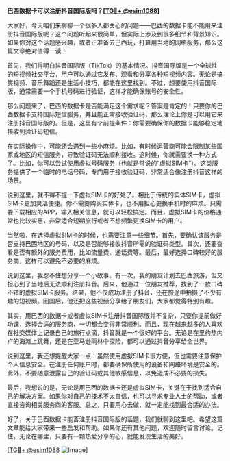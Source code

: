 **巴西数据卡可以注册抖音国际版吗？[[TG💪+ @esim1088](https://t.me/s/esim1088)]**

大家好，今天咱们来聊聊一个很多人都关心的问题——巴西的数据卡能不能用来注册抖音国际版呢？这个问题听起来很简单，但实际上涉及到很多细节和背景知识。如果你对这个话题感兴趣，或者正准备去巴西玩，打算用当地的网络服务，那么这篇文章绝对值得一读！

首先，我们得明白抖音国际版（TikTok）的基本情况。抖音国际版是一个全球性的短视频社交平台，用户可以通过它发布、观看和分享各种短视频内容。无论是搞笑视频、音乐舞蹈还是生活小技巧，都能在这里找到。不过，想要使用抖音国际版，通常需要一个手机号码进行验证，这样才能确保账号的安全性。

那么问题来了，巴西的数据卡是否能满足这个需求呢？答案是肯定的！只要你的巴西数据卡支持国际短信服务，并且能正常接收验证码，那么理论上你是可以用它来注册抖音国际版的。但是，这里有个前提条件：你需要确保你的数据卡能够稳定地接收到验证码短信。

在实际操作中，可能还会遇到一些小麻烦。比如，有时候运营商可能会限制某些国家或地区的短信服务，导致验证码无法顺利接收。这时候，你就需要换一种方式了。比如，你可以尝试使用虚拟号码服务（也就是常说的“虚拟SIM卡”）。这类服务提供了一个临时的电话号码，专门用于接收验证码，非常适合像注册抖音这样的场景。

说到这里，就不得不提一下虚拟SIM卡的好处了。相比于传统的实体SIM卡，虚拟SIM卡更加灵活便捷。你不需要购买实体卡，也不用担心更换手机时的麻烦。只需要下载相应的APP，输入相关信息，就可以轻松搞定。而且，虚拟SIM卡的价格通常也比较实惠，非常适合短期旅行或者不想频繁更换SIM卡的用户。

当然啦，在选择虚拟SIM卡的时候，也需要注意一些细节。首先，要确认该服务是否支持巴西地区的号码，以及是否能够接收抖音所需的验证码类型。其次，还要查看是否有额外的服务费用，比如流量费、通话费等。最后，最好选择口碑较好的服务商，这样可以避免不必要的麻烦。

说到这里，我忍不住想分享一个小故事。有一次，我的朋友计划去巴西旅游，但又担心到了当地后无法顺利注册抖音。后来，他通过一位朋友推荐，找到了一款口碑不错的虚拟SIM卡服务。结果，他不仅成功注册了抖音，还在旅途中拍摄了不少有趣的短视频。回国后，他还把这些视频分享给了朋友们，大家都觉得特别有趣。

其实，用巴西的数据卡或者虚拟SIM卡注册抖音国际版并不复杂，只要你提前做好功课，选择合适的服务商，一切都会变得非常顺利。而且，现在越来越多的人喜欢在社交媒体上记录自己的旅行点滴，抖音就是一个很好的平台。无论是在里约热内卢的海滩上跳舞，还是在亚马逊雨林中探险，都可以通过抖音分享给全世界。

说到这里，我还想提醒大家一点：虽然使用虚拟SIM卡很方便，但也需要注意保护个人信息安全。在注册任何账户时，都要确保所使用的设备和网络环境是安全的。此外，不要随意泄露自己的验证码或其他敏感信息，以免造成不必要的损失。

最后，我想说的是，无论是用巴西的数据卡还是虚拟SIM卡，关键在于找到适合自己的解决方案。如果你对自己的技术不太自信，也可以寻求专业人士的帮助，或者直接咨询相关服务商的客服。总之，只要用心去做，就一定能找到最合适的办法。

好了，关于巴西数据卡能否注册抖音国际版的话题，我们就聊到这里吧。希望这篇文章能给大家带来一些启发和帮助。如果你还有其他问题，欢迎随时留言讨论。记住，无论在哪里，只要有一颗热爱分享的心，就能发现生活的美好。

[[TG💪+ @esim1088](https://t.me/s/esim1088) ![Image](https://i.postimg.cc/4NQfJmqS/Snipaste-2025-05-13-00-14-12.png)]